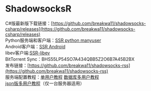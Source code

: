 # ShadowsocksR #

C#版最新版下载链接：[https://github.com/breakwa11/shadowsocks-csharp/releases](https://github.com/breakwa11/shadowsocks-csharp/releases)  
Python服务端和客户端：[SSR python manyuser](https://github.com/breakwa11/shadowsocks/tree/manyuser)  
Android客户端：[SSR Android](https://github.com/glzjin/shadowsocksr-android/releases)  
libev客户端:[SSR-libev](https://github.com/breakwa11/shadowsocks-libev)  
BitTorrent Sync：BHS55LP54SO7A434QBB5Z2O6B7A45B2BX  
发布链接：[https://github.com/breakwa11/shadowsocks-rss](https://github.com/breakwa11/shadowsocks-rss)  
服务端配置教程：[单用户教程](https://github.com/breakwa11/shadowsocks-rss/wiki/Server-Setup) 
[数据库多用户教程](https://github.com/breakwa11/shadowsocks-rss/wiki/Server-Setup(manyuser-with-mysql))  
[json版多用户教程](https://github.com/breakwa11/shadowsocks-rss/wiki/Server-Setup(manyuser-with-mudbjson))（仅一台服务器适用）

